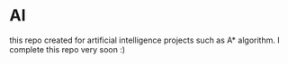 # AI
this repo created for artificial intelligence projects such as A* algorithm. I complete this repo very soon :) 
